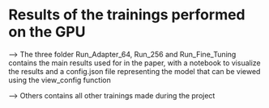 # Results of the trainings performed on the GPU

--> The three folder Run_Adapter_64, Run_256 and Run_Fine_Tuning contains the main results used for in the paper, with a notebook to visualize the results and a config.json file representing the model that can be viewed using the view_config function

--> Others contains all other trainings made during the project 
